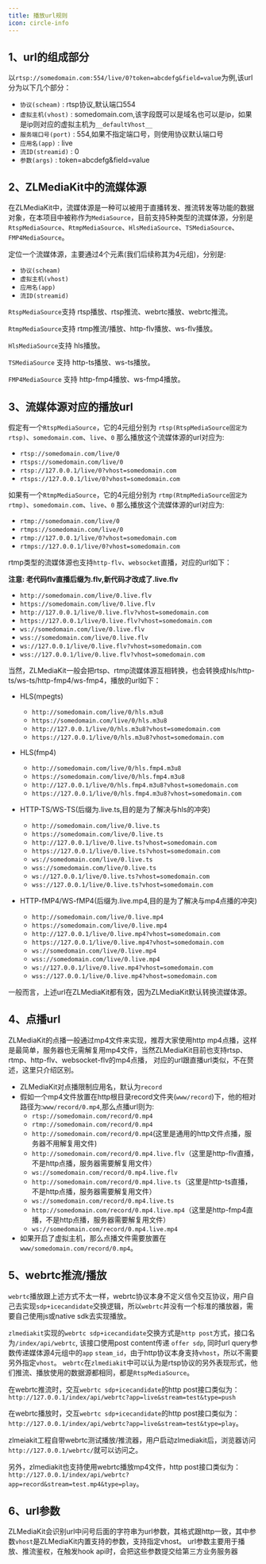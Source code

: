 ```yaml
---
title: 播放url规则
icon: circle-info
---
```


## 1、url的组成部分
以`rtsp://somedomain.com:554/live/0?token=abcdefg&field=value`为例,该url分为以下几个部分：
- `协议(scheam)` : rtsp协议,默认端口554
- `虚拟主机(vhost)` : somedomain.com,该字段既可以是域名也可以是ip，如果是ip则对应的虚拟主机为`__defaultVhost__`
- `服务端口号(port)` : 554,如果不指定端口号，则使用协议默认端口号
- `应用名(app)` : live
- `流ID(streamid)` : 0
- `参数(args)` : token=abcdefg&field=value

## 2、ZLMediaKit中的流媒体源
在ZLMediaKit中，流媒体源是一种可以被用于直播转发、推流转发等功能的数据对象，在本项目中被称作为`MediaSource`，目前支持5种类型的流媒体源，分别是`RtspMediaSource`、`RtmpMediaSource`、`HlsMediaSource`、`TSMediaSource`、`FMP4MediaSource`。

定位一个流媒体源，主要通过4个元素(我们后续称其为4元组)，分别是:
- `协议(scheam)`
- `虚拟主机(vhost)`
- `应用名(app)`
- `流ID(streamid) `

`RtspMediaSource`支持 rtsp播放、rtsp推流、webrtc播放、webrtc推流。

`RtmpMediaSource`支持 rtmp推流/播放、http-flv播放、ws-flv播放。

`HlsMediaSource`支持 hls播放。

`TSMediaSource` 支持 http-ts播放、ws-ts播放。

`FMP4MediaSource` 支持 http-fmp4播放、ws-fmp4播放。


## 3、流媒体源对应的播放url
假定有一个`RtspMediaSource`，它的4元组分别为 `rtsp(RtspMediaSource固定为rtsp)`、`somedomain.com`、`live`、`0`
那么播放这个流媒体源的url对应为:
- `rtsp://somedomain.com/live/0`
- `rtsps://somedomain.com/live/0`
- `rtsp://127.0.0.1/live/0?vhost=somedomain.com`
- `rtsps://127.0.0.1/live/0?vhost=somedomain.com`

如果有一个`RtmpMediaSource`，它的4元组分别为 `rtmp(RtmpMediaSource固定为rtmp)`、`somedomain.com`、`live`、`0`
那么播放这个流媒体源的url对应为:
- `rtmp://somedomain.com/live/0`
- `rtmps://somedomain.com/live/0`
- `rtmp://127.0.0.1/live/0?vhost=somedomain.com`
- `rtmps://127.0.0.1/live/0?vhost=somedomain.com`

rtmp类型的流媒体源也支持`http-flv`、`websocket`直播，对应的url如下：

**注意: 老代码flv直播后缀为.flv,新代码才改成了.live.flv**
- `http://somedomain.com/live/0.live.flv`
- `https://somedomain.com/live/0.live.flv`
- `http://127.0.0.1/live/0.live.flv?vhost=somedomain.com`
- `https://127.0.0.1/live/0.live.flv?vhost=somedomain.com`
- `ws://somedomain.com/live/0.live.flv`
- `wss://somedomain.com/live/0.live.flv`
- `ws://127.0.0.1/live/0.live.flv?vhost=somedomain.com`
- `wss://127.0.0.1/live/0.live.flv?vhost=somedomain.com`

当然，ZLMediaKit一般会把rtsp、rtmp流媒体源互相转换，也会转换成hls/http-ts/ws-ts/http-fmp4/ws-fmp4，播放的url如下：
- HLS(mpegts)
  - `http://somedomain.com/live/0/hls.m3u8`
  - `https://somedomain.com/live/0/hls.m3u8`
  - `http://127.0.0.1/live/0/hls.m3u8?vhost=somedomain.com`
  - `https://127.0.0.1/live/0/hls.m3u8?vhost=somedomain.com`

- HLS(fmp4)
  - `http://somedomain.com/live/0/hls.fmp4.m3u8`
  - `https://somedomain.com/live/0/hls.fmp4.m3u8`
  - `http://127.0.0.1/live/0/hls.fmp4.m3u8?vhost=somedomain.com`
  - `https://127.0.0.1/live/0/hls.fmp4.m3u8?vhost=somedomain.com`

- HTTP-TS/WS-TS(后缀为.live.ts,目的是为了解决与hls的冲突)
  - `http://somedomain.com/live/0.live.ts`
  - `https://somedomain.com/live/0.live.ts`
  - `http://127.0.0.1/live/0.live.ts?vhost=somedomain.com`
  - `https://127.0.0.1/live/0.live.ts?vhost=somedomain.com`
  - `ws://somedomain.com/live/0.live.ts`
  - `wss://somedomain.com/live/0.live.ts`
  - `ws://127.0.0.1/live/0.live.ts?vhost=somedomain.com`
  - `wss://127.0.0.1/live/0.live.ts?vhost=somedomain.com`


- HTTP-fMP4/WS-fMP4(后缀为.live.mp4,目的是为了解决与mp4点播的冲突)
  - `http://somedomain.com/live/0.live.mp4`
  - `https://somedomain.com/live/0.live.mp4`
  - `http://127.0.0.1/live/0.live.mp4?vhost=somedomain.com`
  - `https://127.0.0.1/live/0.live.mp4?vhost=somedomain.com`
  - `ws://somedomain.com/live/0.live.mp4`
  - `wss://somedomain.com/live/0.live.mp4`
  - `ws://127.0.0.1/live/0.live.mp4?vhost=somedomain.com`
  - `wss://127.0.0.1/live/0.live.mp4?vhost=somedomain.com`

一般而言，上述url在ZLMediaKit都有效，因为ZLMediaKit默认转换流媒体源。

## 4、点播url
ZLMediaKit的点播一般通过mp4文件来实现，推荐大家使用http mp4点播，这样是最简单，服务器也无需解复用mp4文件，当然ZLMediaKit目前也支持rtsp、rtmp、http-flv、websocket-flv的mp4点播，
对应的url跟直播url类似，不在赘述，这里只介绍区别。
- ZLMediaKit对点播限制应用名，默认为`record`
- 假如一个mp4文件放置在http根目录record文件夹(`www/record`)下，他的相对路径为:`www/record/0.mp4`,那么点播url则为:
    - `rtsp://somedomain.com/record/0.mp4`
    - `rtmp://somedomain.com/record/0.mp4`
    - `http://somedomain.com/record/0.mp4`(这里是通用的http文件点播，服务器不用解复用文件)
    - `http://somedomain.com/record/0.mp4.live.flv`（这里是http-flv直播，不是http点播，服务器需要解复用文件）
    - `ws://somedomain.com/record/0.mp4.live.flv`
    - `http://somedomain.com/record/0.mp4.live.ts`（这里是http-ts直播，不是http点播，服务器需要解复用文件）
    - `ws://somedomain.com/record/0.mp4.live.ts`
    - `http://somedomain.com/record/0.mp4.live.mp4`（这里是http-fmp4直播，不是http点播，服务器需要解复用文件）
    - `ws://somedomain.com/record/0.mp4.live.mp4`
- 如果开启了虚拟主机，那么点播文件需要放置在 `www/somedomain.com/record/0.mp4`。

## 5、webrtc推流/播放
`webrtc`播放跟上述方式不太一样，webrtc协议本身不定义信令交互协议，用户自己去实现`sdp+icecandidate`交换逻辑，所以`webrtc`并没有一个标准的播放器，需要自己使用js或native sdk去实现播放。

`zlmediakit`实现的`webrtc sdp+icecandidate`交换方式是`http post`方式，接口名为`/index/api/webrtc`, 该接口使用post content传递 `offer sdp`, 同时url query参数传递媒体源4元组中的`app` `steam_id`，由于http协议本身支持`vhost`，所以不需要另外指定`vhost`。 `webrtc`在`zlmediakit`中可以认为是rtsp协议的另外表现形式，他们推流、播放使用的数据源都相同，都是`RtspMediaSource`。

在webrtc推流时，交互`webrtc sdp+icecandidate`的http post接口类似为：`http://127.0.0.1/index/api/webrtc?app=live&stream=test&type=push`

在webrtc播放时，交互`webrtc sdp+icecandidate`的http post接口类似为：`http://127.0.0.1/index/api/webrtc?app=live&stream=test&type=play`。

zlmeiakit工程自带webrtc测试播放/推流器，用户启动zlmediakit后，浏览器访问`http://127.0.0.1/webrtc/`就可以访问之。

另外，zlmediakit也支持使用webrtc播放mp4文件，http post接口类似为：`http://127.0.0.1/index/api/webrtc?app=record&stream=test.mp4&type=play`。

## 6、url参数
ZLMediaKit会识别url中问号后面的字符串为url参数，其格式跟http一致，其中参数`vhost`是ZLMediaKit内置支持的参数，支持指定vhost。
url参数主要用于播放、推流鉴权，在触发hook api时，会把这些参数提交给第三方业务服务器



